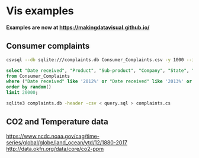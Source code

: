 # Vis examples

**Examples are now at https://makingdatavisual.github.io/**

## Consumer complaints

```bash
csvsql --db sqlite:///complaints.db Consumer_Complaints.csv -y 1000 --insert
```

```sql
select "Date received", "Product", "Sub-product", "Company", "State", "ZIP code", "Consumer consent provided?", "Submitted via", "Company response to consumer", "Timely response?", "Consumer disputed?"
from Consumer_Complaints
where ("Date received" like '2012%' or "Date received" like '2013%' or "Date received" like '2014%' or "Date received" like '2015%' or "Date received" like '2016%') and ("Product" = 'Mortgage' or "Product" = 'Credit reporting' or "Product" = 'Debt collection' or "Product" = 'Credit card' or "Product" like 'Bank account%')
order by random()
limit 20000;
```

```bash
sqlite3 complaints.db -header -csv < query.sql > complaints.cs
```

## CO2 and Temperature data

https://www.ncdc.noaa.gov/cag/time-series/global/globe/land_ocean/ytd/12/1880-2017
http://data.okfn.org/data/core/co2-ppm
